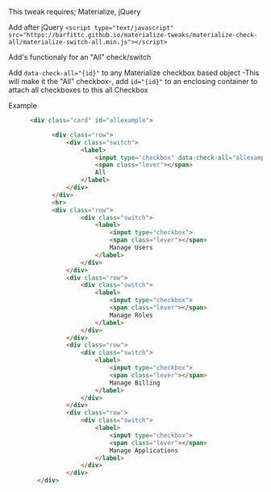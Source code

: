 This tweak requires; Materialize, jQuery

Add after jQuery
`<script type="text/javascript" src="https://barfittc.github.io/materialize-tweaks/materialize-check-all/materialize-switch-all.min.js"></script>`



Add's functionaly for an "All" check/switch



Add `data-check-all="{id}"` to any Materialize checkbox based object -This will make it the "All" checkbox-, add `id="{id}"` to an enclosing container to attach all checkboxes to this all Checkbox

Example
```html
      <div class="card" id="allexample">

            <div class="row">
                <div class="switch">
                    <label>
                        <input type="checkbox" data-check-all="allexample">
                        <span class="lever"></span>
                        All
                    </label>
                </div>
            </div>
            <hr>
            <div class="row">
                    <div class="switch">
                        <label>
                            <input type="checkbox">
                            <span class="lever"></span>
                            Manage Users
                        </label>
                    </div>
                </div>
                <div class="row">
                    <div class="switch">
                        <label>
                            <input type="checkbox">
                            <span class="lever"></span>
                            Manage Roles
                        </label>
                    </div>
                </div>
                <div class="row">
                    <div class="switch">
                        <label>
                            <input type="checkbox">
                            <span class="lever"></span>
                            Manage Billing
                        </label>
                    </div>
                </div>
                <div class="row">
                    <div class="switch">
                        <label>
                            <input type="checkbox">
                            <span class="lever"></span>
                            Manage Applications
                        </label>
                    </div>
                </div>
        </div>
```
